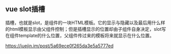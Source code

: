 ## vue slot插槽

插槽，也就是slot，是组件的一块HTML模板。它的显示与隐藏以及最后用什么样的html模板显示由父组件控制；但是插槽显示的位置却由子组件自身决定，slot写在组件template的什么位置，父组件传过来的模板将来就显示在什么位置。

<https://juejin.im/post/5a69ece0f265da3e5a5777ed>